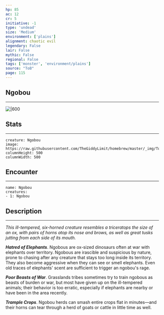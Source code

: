 ```yaml
---
hp: 85
ac: 12
cr: 5
initiative: -1
type: 'undead'    
size: 'Medium'
environment: ['plains']
alignment: chaotic evil
legendary: False
lair: False
mythic: False
regional: False
tags: ['monster', 'environment/plains']
source: "ToB"
page: 115
---
```


## Ngobou
---

![|600](https://raw.githubusercontent.com/TheGiddyLimit/homebrew/master/_img/ToB/Ngobou.webp)

## Stats
---

```statblock
creature: Ngobou
image: https://raw.githubusercontent.com/TheGiddyLimit/homebrew/master/_img/ToB/token/Ngobou.png
columnHeight: 500
columnWidth: 500
```

## Encounter
---

```encounter-table
name: Ngobou
creatures:
- 1: Ngobou
```

## Description
---
_This ill-tempered, six-horned creature resembles a triceratops the size of an ox, with pairs of horns atop its nose and brows, as well as great tusks jutting from each side of its mouth._

**_Hatred of Elephants_**. Ngobous are ox-sized dinosaurs often at war with elephants over territory. Ngobous are irascible and suspicious by nature, prone to chasing after any creature that stays too long inside its territory. They also become aggressive when they can see or smell elephants. Even old traces of elephants' scent are sufficient to trigger an ngobou's rage.

**_Poor Beasts of War_**. Grasslands tribes sometimes try to train ngobous as beasts of burden or war, but most have given up on the ill-tempered animals; their behavior is too erratic, especially if elephants are nearby or have been in the area recently.

**_Trample Crops_**. Ngobou herds can smash entire crops flat in minutes—and their horns can tear through a herd of goats or cattle in little time as well.






